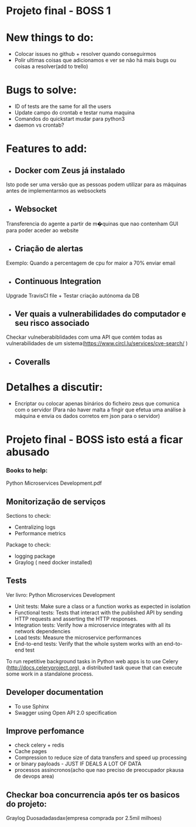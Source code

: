 
# Projeto final - BOSS 1

# New things to do:
* Colocar issues no github + resolver quando conseguirmos
* Polir ultimas coisas que adicionamos e ver se não há mais bugs ou coisas a resolver(add to trello)

# Bugs to solve:
* ID of tests are the same for all the users
* Update campo do crontab e testar numa maquina
* Comandos do quickstart mudar para python3
* daemon vs crontab?

# Features to add:

* ## Docker com Zeus já instalado
Isto pode ser uma versão que as pessoas podem utilizar para as máquinas antes de implementarmos as websockets

* ## Websocket 
Transferencia do agente a partir de m�quinas que nao contenham GUI para poder aceder ao website

* ## Criação de alertas
Exemplo: Quando a percentagem de cpu for maior a 70% enviar email 

* ## Continuous Integration
Upgrade TravisCI file + Testar criação autónoma da DB

* ## Ver quais a vulnerabilidades do computador e seu risco associado
Checkar vulneberabiblidades com uma API que contém todas as vulnerabilidades de um sistema(https://www.circl.lu/services/cve-search/ )

* ## Coveralls

# Detalhes a discutir:
* Encriptar ou colocar apenas binários do ficheiro zeus que comunica com o servidor (Para não haver malta a fingir que efetua uma análise à máquina e envia os dados corretos em json para o servidor)

# Projeto final - BOSS isto está a ficar abusado

### Books to help:
Python Microservices Development.pdf

## Monitorização de serviços
Sections to check: 
* Centralizing logs
* Performance metrics

Package to check:
* logging package
* Graylog ( need docker installed)

## Tests
Ver livro: Python Microservices Development
* Unit tests: Make sure a class or a function works as expected in isolation
* Functional tests: Tests that interact with the published API by sending HTTP requests and asserting the HTTP responses.
* Integration tests: Verify how a microservice integrates with all its network
dependencies
* Load tests: Measure the microservice performances
* End-to-end tests: Verify that the whole system works with an end-to-end test


To run repetitive background tasks in Python
web apps is to use Celery (http://docs.celeryproject.org), a distributed task queue that
can execute some work in a standalone process.

## Developer documentation 
* To use Sphinx
* Swagger using Open API 2.0 specification


## Improve perfomance
* check celery + redis
* Cache pages
* Compression  to reduce size of data transfers and speed up processing
* or binary payloads - JUST IF DEALS A LOT OF DATA
* processos assincronos(acho que nao preciso de preocupador pkausa de devops area)


## Checkar boa concurrencia após ter os basicos do projeto:
Graylog
Duosadadasdax(empresa comprada por 2.5mil milhoes)
